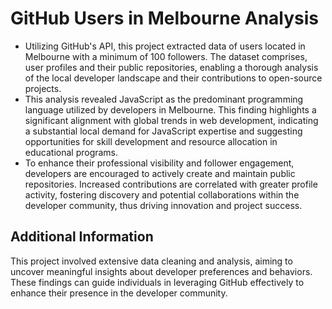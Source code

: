 # GitHub Users in Melbourne Analysis

- Utilizing GitHub's API, this project extracted data of users located in Melbourne with a minimum of 100 followers. The dataset comprises, user profiles and their public repositories, enabling a thorough analysis of the local developer landscape and their contributions to open-source projects.
- This analysis revealed JavaScript as the predominant programming language utilized by developers in Melbourne. This finding highlights a significant alignment with global trends in web development, indicating a substantial local demand for JavaScript expertise and suggesting opportunities for skill development and resource allocation in educational programs.
- To enhance their professional visibility and follower engagement, developers are encouraged to actively create and maintain public repositories. Increased contributions are correlated with greater profile activity, fostering discovery and potential collaborations within the developer community, thus driving innovation and project success.


## Additional Information

This project involved extensive data cleaning and analysis, aiming to uncover meaningful insights about developer preferences and behaviors. These findings can guide individuals in leveraging GitHub effectively to enhance their presence in the developer community.

